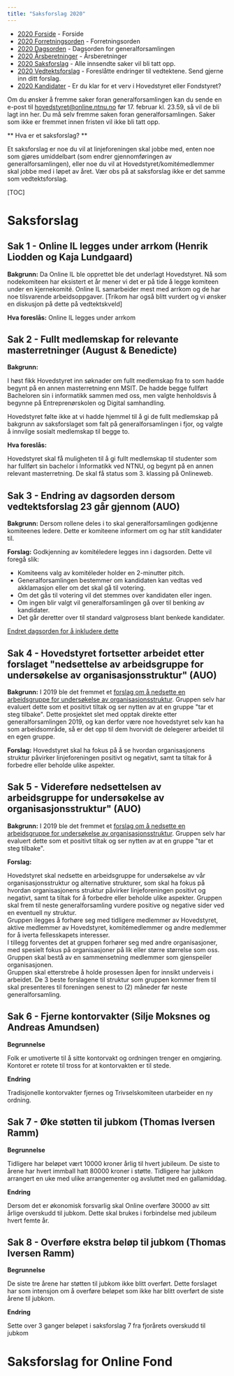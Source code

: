 ```yaml
---
title: "Saksforslag 2020"
---
```


* [2020 Forside](/wiki/online/generalforsamlingen/genfors2020)   - Forside
* [2020 Forretningsorden](/wiki/online/generalforsamlingen/genfors2020/forretningsorden) - Forretningsorden
* [2020 Dagsorden](/wiki/online/generalforsamlingen/genfors2020/dagsorden) - Dagsorden for generalforsamlingen
* [2020 Årsberetninger](/wiki/online/generalforsamlingen/genfors2020/aarsberetninger) - Årsberetninger
* [2020 Saksforslag](/wiki/online/generalforsamlingen/genfors2020/saksforslag) - Alle innsendte saker vil bli tatt opp.
* [2020 Vedtektsforslag](/wiki/online/generalforsamlingen/genfors2020/vedtekstforslag) - Foreslåtte endringer til vedtektene. Send gjerne inn ditt forslag.
* [2020 Kandidater](/wiki/online/generalforsamlingen/genfors2020/valg) - Er du klar for et verv i Hovedstyret eller Fondstyret?

Om du ønsker å fremme saker foran generalforsamlingen kan du sende en e-post til hovedstyret@online.ntnu.no før 17. februar kl. 23.59, så vil de bli lagt inn her. Du må selv fremme saken foran generalforsamlingen. Saker som ikke er fremmet innen fristen vil ikke bli tatt opp. 

** Hva er et saksforslag? **

Et saksforslag er noe du vil at linjeforeningen skal jobbe med, enten noe som gjøres umiddelbart (som endrer gjennomføringen av generalforsamlingen), eller noe du vil at Hovedstyret/komitémedlemmer skal jobbe med i løpet av året. Vær obs på at saksforslag ikke er det samme som vedtektsforslag.

[TOC]

# Saksforslag 

## Sak 1 - Online IL legges under arrkom (Henrik Liodden og Kaja Lundgaard)

**Bakgrunn:** Da Online IL ble opprettet ble det underlagt Hovedstyret. Nå som nodekomiteen har eksistert et år mener vi det er på tide å legge komiteen under en kjernekomité. Online IL samarbeider mest med arrkom og de har noe tilsvarende arbeidsoppgaver. [Trikom har også blitt vurdert og vi ønsker en diskusjon på dette på vedtektskveld]

**Hva foreslås:** Online IL legges under arrkom

## Sak 2 - Fullt medlemskap for relevante masterretninger (August & Benedicte)


**Bakgrunn:**

I høst fikk Hovedstyret inn søknader om fullt medlemskap fra to som hadde begynt på en annen masterretning enn MSIT. De hadde begge fullført Bacheloren sin i informatikk sammen med oss, men valgte henholdsvis å begynne på Entreprenørskolen og Digital samhandling.

Hovedstyret følte ikke at vi hadde hjemmel til å gi de fullt medlemskap på bakgrunn av saksforslaget som falt på generalforsamlingen i fjor, og valgte å innvilge sosialt medlemskap til begge to.


**Hva foreslås:** 

Hovedstyret skal få muligheten til å gi fullt medlemskap til studenter som har fullført sin bachelor i Informatikk ved NTNU, og begynt på en annen relevant masterretning. De skal få status som 3. klassing på Onlineweb. 


## Sak 3 - Endring av dagsorden dersom vedtektsforslag 23 går gjennom (AUO)

**Bakgrunn:**
Dersom rollene deles i to skal generalforsamlingen godkjenne komiteenes ledere. Dette er komiteene informert om og har stilt kandidater til.

**Forslag:**
Godkjenning av komitéledere legges inn i dagsorden. Dette vil foregå slik:

- Komiteens valg av komitéleder holder en 2-minutter pitch.
- Generalforsamlingen bestemmer om kandidaten kan vedtas ved akklamasjon eller om det skal gå til votering.
- Om det gås til votering vil det stemmes over kandidaten eller ingen.
- Om ingen blir valgt vil generalforsamlingen gå over til benking av kandidater.
- Det går deretter over til standard valgprosess blant benkede kandidater.

[Endret dagsorden for å inkludere dette](https://online.ntnu.no/wiki/online/generalforsamlingen/genfors2020/alternativ-dagsorden-2020/)

## Sak 4 - Hovedstyret fortsetter arbeidet etter forslaget "nedsettelse av arbeidsgruppe for undersøkelse av organisasjonsstruktur" (AUO)

**Bakgrunn:** I 2019 ble det fremmet et [forslag om å nedsette en arbeidsgruppe for undersøkelse av organisasjonsstruktur](https://online.ntnu.no/wiki/online/generalforsamlingen/genfors2019/saksforslag/#wiki-toc-sak-1-nedsette-en-gruppe-for-underskelse-av-organisasjonsstruktur-johannes-kvamme). Gruppen selv har evaluert dette som et positivt tiltak og ser nytten av at en gruppe "tar et steg tilbake". Dette prosjektet slet med opptak direkte etter generalforsamlingen 2019, og kan derfor være noe hovedstyret selv kan ha som arbeidsområde, så er det opp til dem hvorvidt de delegerer arbeidet til en egen gruppe.

**Forslag:** Hovedstyret skal ha fokus på å se hvordan organisasjonens struktur påvirker linjeforeningen positivt og negativt, samt ta tiltak for å forbedre eller beholde ulike aspekter.

## Sak 5 - Videreføre nedsettelsen av arbeidsgruppe for undersøkelse av organisasjonsstruktur" (AUO)

**Bakgrunn:** I 2019 ble det fremmet et [forslag om å nedsette en arbeidsgruppe for undersøkelse av organisasjonsstruktur](https://online.ntnu.no/wiki/online/generalforsamlingen/genfors2019/saksforslag/#wiki-toc-sak-1-nedsette-en-gruppe-for-underskelse-av-organisasjonsstruktur-johannes-kvamme). Gruppen selv har evaluert dette som et positivt tiltak og ser nytten av at en gruppe "tar et steg tilbake".

**Forslag:**

Hovedstyret skal nedsette en arbeidsgruppe for undersøkelse av vår organisasjonsstruktur og alternative strukturer, som skal ha fokus på hvordan organisasjonens struktur påvirker linjeforeningen positivt og negativt, samt ta tiltak for å forbedre eller beholde ulike aspekter.
Gruppen skal frem til neste generalforsamling vurdere positive og negative sider ved en eventuell ny struktur.  
Gruppen ilegges å forhøre seg med tidligere medlemmer av Hovedstyret, aktive medlemmer av Hovedstyret, komitémedlemmer og andre medlemmer for å iverta fellesskapets interesser.  
I tillegg forventes det at gruppen forhører seg med andre organisasjoner, med spesielt fokus på organisasjoner på lik eller større størrelse som oss. Gruppen skal bestå av en sammensetning medlemmer som gjenspeiler organisasjonen.  
Gruppen skal etterstrebe å holde prosessen åpen for innsikt underveis i arbeidet. De 3 beste forslagene til struktur som gruppen kommer frem til skal presenteres til foreningen senest to (2) måneder før neste generalforsamling.

## Sak 6 - Fjerne kontorvakter (Silje Moksnes og Andreas Amundsen)
**Begrunnelse**

Folk er umotiverte til å sitte kontorvakt og ordningen trenger en omgjøring. Kontoret er rotete til tross for at kontorvakten er til stede. 
 
**Endring**

Tradisjonelle kontorvakter fjernes og Trivselskomiteen utarbeider en ny ordning.

## Sak 7 - Øke støtten til jubkom (Thomas Iversen Ramm)
**Begrunnelse**

Tidligere har beløpet vært 10000 kroner årlig til hvert jubileum. De siste to årene har hvert immball hatt 80000 kroner i støtte. Tidligere har jubkom arrangert en uke med ulike arrangementer og avsluttet med en gallamiddag.  

**Endring**

Dersom det er økonomisk forsvarlig skal Online overføre 30000 av sitt årlige overskudd til jubkom. Dette skal brukes i forbindelse med jubileum hvert femte år.

## Sak 8 - Overføre ekstra beløp til jubkom (Thomas Iversen Ramm)
**Begrunnelse**

De siste tre årene har støtten til jubkom ikke blitt overført. Dette forslaget har som intensjon om å overføre beløpet som ikke har blitt overført de siste årene til jubkom.  

**Endring**

Sette over 3 ganger beløpet i saksforslag 7 fra fjorårets overskudd til jubkom  



# Saksforslag for Online Fond